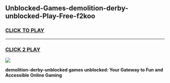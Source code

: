 
## Unblocked-Games-demolition-derby-unblocked-Play-Free-f2koo
<h3>
<a href="https://premium76.site?title=demolition-derby-unblocked&ref=19M">CLICK TO PLAY</a></h3>
<hr>

<h3>
<a href="https://premium76.site?title=demolition-derby-unblocked&ref=19M">CLICK 2 PLAY</a>
  
</h3>

<a href="https://premium76.site?title=demolition-derby-unblocked&ref=19M"><img src="https://clearcache.store/games.png"></a>


**demolition-derby-unblocked games unblocked: Your Gateway to Fun and Accessible Online Gaming**
